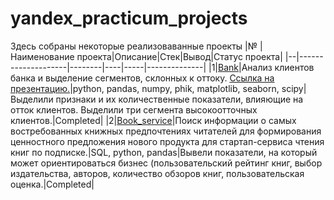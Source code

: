 # yandex_practicum_projects 
Здесь собраны некоторые реализоваванные проекты
|№ |Наименование проекта|Описание|Стек|Вывод|Статус проекта|
|--|--------------------|--------|----|-----|--------------|
|1|[Bank](https://github.com/ShNat24/Portfolio/blob/main/Bank/bank.ipynb)|Анализ клиентов банка и выделение сегментов, склонных к оттоку. [Cсылка на презентацию.](https://disk.yandex.ru/i/UH_kFbjfYYEUDQ)|python, pandas, numpy, phik, matplotlib, seaborn, scipy|Выделили признаки и их количественные показатели, влияющие на отток клиентов. Выделили три сегмента высокоотточных клиентов.|Completed|
|2|[Book_service](https://github.com/ShNat24/Portfolio/blob/main/Book_service/book_service.ipynb)|Поиск информации о самых востребованных книжных предпочтениях читателей для формирования ценностного предложения нового продукта для стартап-сервиса чтения книг по подписке.|SQL, python, pandas|Вывели показатели, на который может ориентироваться бизнес (пользовательский рейтинг книг, выбор издательства, авторов, количество обзоров книг, пользовательская оценка.|Completed|




